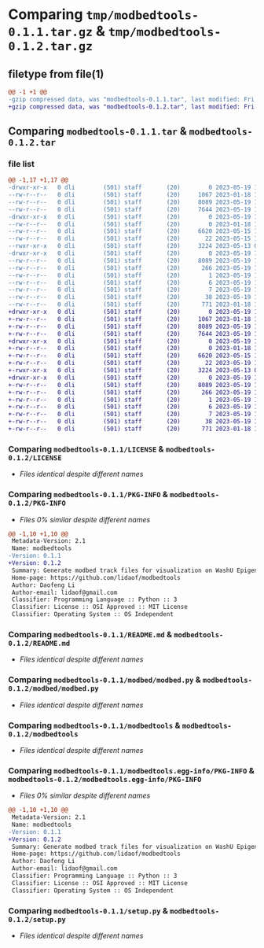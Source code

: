 # Comparing `tmp/modbedtools-0.1.1.tar.gz` & `tmp/modbedtools-0.1.2.tar.gz`

## filetype from file(1)

```diff
@@ -1 +1 @@
-gzip compressed data, was "modbedtools-0.1.1.tar", last modified: Fri May 19 14:39:30 2023, max compression
+gzip compressed data, was "modbedtools-0.1.2.tar", last modified: Fri May 19 14:52:13 2023, max compression
```

## Comparing `modbedtools-0.1.1.tar` & `modbedtools-0.1.2.tar`

### file list

```diff
@@ -1,17 +1,17 @@
-drwxr-xr-x   0 dli        (501) staff       (20)        0 2023-05-19 14:39:30.805696 modbedtools-0.1.1/
--rw-r--r--   0 dli        (501) staff       (20)     1067 2023-01-18 19:28:55.000000 modbedtools-0.1.1/LICENSE
--rw-r--r--   0 dli        (501) staff       (20)     8089 2023-05-19 14:39:30.805079 modbedtools-0.1.1/PKG-INFO
--rw-r--r--   0 dli        (501) staff       (20)     7644 2023-05-19 14:36:16.000000 modbedtools-0.1.1/README.md
-drwxr-xr-x   0 dli        (501) staff       (20)        0 2023-05-19 14:39:30.799752 modbedtools-0.1.1/modbed/
--rw-r--r--   0 dli        (501) staff       (20)        0 2023-01-18 19:31:33.000000 modbedtools-0.1.1/modbed/__init__.py
--rw-r--r--   0 dli        (501) staff       (20)     6620 2023-05-15 19:56:33.000000 modbedtools-0.1.1/modbed/modbed.py
--rw-r--r--   0 dli        (501) staff       (20)       22 2023-05-15 15:53:10.000000 modbedtools-0.1.1/modbed/version.py
--rwxr-xr-x   0 dli        (501) staff       (20)     3224 2023-05-13 03:59:08.000000 modbedtools-0.1.1/modbedtools
-drwxr-xr-x   0 dli        (501) staff       (20)        0 2023-05-19 14:39:30.803876 modbedtools-0.1.1/modbedtools.egg-info/
--rw-r--r--   0 dli        (501) staff       (20)     8089 2023-05-19 14:39:30.000000 modbedtools-0.1.1/modbedtools.egg-info/PKG-INFO
--rw-r--r--   0 dli        (501) staff       (20)      266 2023-05-19 14:39:30.000000 modbedtools-0.1.1/modbedtools.egg-info/SOURCES.txt
--rw-r--r--   0 dli        (501) staff       (20)        1 2023-05-19 14:39:30.000000 modbedtools-0.1.1/modbedtools.egg-info/dependency_links.txt
--rw-r--r--   0 dli        (501) staff       (20)        6 2023-05-19 14:39:30.000000 modbedtools-0.1.1/modbedtools.egg-info/requires.txt
--rw-r--r--   0 dli        (501) staff       (20)        7 2023-05-19 14:39:30.000000 modbedtools-0.1.1/modbedtools.egg-info/top_level.txt
--rw-r--r--   0 dli        (501) staff       (20)       38 2023-05-19 14:39:30.805897 modbedtools-0.1.1/setup.cfg
--rw-r--r--   0 dli        (501) staff       (20)      771 2023-01-18 19:33:05.000000 modbedtools-0.1.1/setup.py
+drwxr-xr-x   0 dli        (501) staff       (20)        0 2023-05-19 14:52:13.017742 modbedtools-0.1.2/
+-rw-r--r--   0 dli        (501) staff       (20)     1067 2023-01-18 19:28:55.000000 modbedtools-0.1.2/LICENSE
+-rw-r--r--   0 dli        (501) staff       (20)     8089 2023-05-19 14:52:13.017347 modbedtools-0.1.2/PKG-INFO
+-rw-r--r--   0 dli        (501) staff       (20)     7644 2023-05-19 14:36:16.000000 modbedtools-0.1.2/README.md
+drwxr-xr-x   0 dli        (501) staff       (20)        0 2023-05-19 14:52:13.014656 modbedtools-0.1.2/modbed/
+-rw-r--r--   0 dli        (501) staff       (20)        0 2023-01-18 19:31:33.000000 modbedtools-0.1.2/modbed/__init__.py
+-rw-r--r--   0 dli        (501) staff       (20)     6620 2023-05-15 19:56:33.000000 modbedtools-0.1.2/modbed/modbed.py
+-rw-r--r--   0 dli        (501) staff       (20)       22 2023-05-19 14:52:01.000000 modbedtools-0.1.2/modbed/version.py
+-rwxr-xr-x   0 dli        (501) staff       (20)     3224 2023-05-13 03:59:08.000000 modbedtools-0.1.2/modbedtools
+drwxr-xr-x   0 dli        (501) staff       (20)        0 2023-05-19 14:52:13.016860 modbedtools-0.1.2/modbedtools.egg-info/
+-rw-r--r--   0 dli        (501) staff       (20)     8089 2023-05-19 14:52:12.000000 modbedtools-0.1.2/modbedtools.egg-info/PKG-INFO
+-rw-r--r--   0 dli        (501) staff       (20)      266 2023-05-19 14:52:12.000000 modbedtools-0.1.2/modbedtools.egg-info/SOURCES.txt
+-rw-r--r--   0 dli        (501) staff       (20)        1 2023-05-19 14:52:12.000000 modbedtools-0.1.2/modbedtools.egg-info/dependency_links.txt
+-rw-r--r--   0 dli        (501) staff       (20)        6 2023-05-19 14:52:12.000000 modbedtools-0.1.2/modbedtools.egg-info/requires.txt
+-rw-r--r--   0 dli        (501) staff       (20)        7 2023-05-19 14:52:12.000000 modbedtools-0.1.2/modbedtools.egg-info/top_level.txt
+-rw-r--r--   0 dli        (501) staff       (20)       38 2023-05-19 14:52:13.017843 modbedtools-0.1.2/setup.cfg
+-rw-r--r--   0 dli        (501) staff       (20)      771 2023-01-18 19:33:05.000000 modbedtools-0.1.2/setup.py
```

### Comparing `modbedtools-0.1.1/LICENSE` & `modbedtools-0.1.2/LICENSE`

 * *Files identical despite different names*

### Comparing `modbedtools-0.1.1/PKG-INFO` & `modbedtools-0.1.2/PKG-INFO`

 * *Files 0% similar despite different names*

```diff
@@ -1,10 +1,10 @@
 Metadata-Version: 2.1
 Name: modbedtools
-Version: 0.1.1
+Version: 0.1.2
 Summary: Generate modbed track files for visualization on WashU Epigenome Browser
 Home-page: https://github.com/lidaof/modbedtools
 Author: Daofeng Li
 Author-email: lidaof@gmail.com
 Classifier: Programming Language :: Python :: 3
 Classifier: License :: OSI Approved :: MIT License
 Classifier: Operating System :: OS Independent
```

### Comparing `modbedtools-0.1.1/README.md` & `modbedtools-0.1.2/README.md`

 * *Files identical despite different names*

### Comparing `modbedtools-0.1.1/modbed/modbed.py` & `modbedtools-0.1.2/modbed/modbed.py`

 * *Files identical despite different names*

### Comparing `modbedtools-0.1.1/modbedtools` & `modbedtools-0.1.2/modbedtools`

 * *Files identical despite different names*

### Comparing `modbedtools-0.1.1/modbedtools.egg-info/PKG-INFO` & `modbedtools-0.1.2/modbedtools.egg-info/PKG-INFO`

 * *Files 0% similar despite different names*

```diff
@@ -1,10 +1,10 @@
 Metadata-Version: 2.1
 Name: modbedtools
-Version: 0.1.1
+Version: 0.1.2
 Summary: Generate modbed track files for visualization on WashU Epigenome Browser
 Home-page: https://github.com/lidaof/modbedtools
 Author: Daofeng Li
 Author-email: lidaof@gmail.com
 Classifier: Programming Language :: Python :: 3
 Classifier: License :: OSI Approved :: MIT License
 Classifier: Operating System :: OS Independent
```

### Comparing `modbedtools-0.1.1/setup.py` & `modbedtools-0.1.2/setup.py`

 * *Files identical despite different names*

